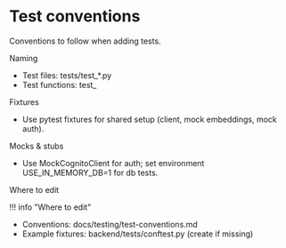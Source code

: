 # Test conventions

Conventions to follow when adding tests.

Naming

- Test files: tests/test_*.py
- Test functions: test_<behavior>

Fixtures

- Use pytest fixtures for shared setup (client, mock embeddings, mock auth).

Mocks & stubs

- Use MockCognitoClient for auth; set environment USE_IN_MEMORY_DB=1 for db tests.

Where to edit

!!! info "Where to edit"
- Conventions: docs/testing/test-conventions.md
- Example fixtures: backend/tests/conftest.py (create if missing)
